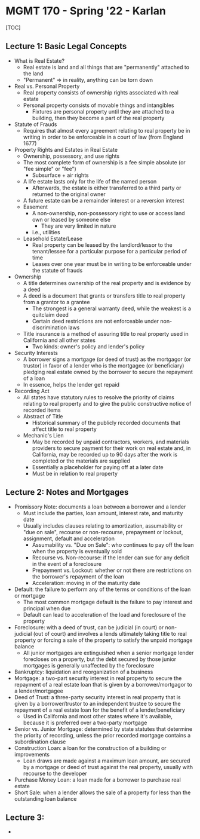 # MGMT 170 - Spring '22 - Karlan

[TOC]

## Lecture 1: Basic Legal Concepts

- What is Real Estate?
  - Real estate is land and all things that are "permanently" attached to the land
  - "Permanent" => in reality, anything can be torn down
- Real vs. Personal Property
  - Real property consists of ownership rights associated with real estate
  - Personal property consists of movable things and intangibles
    - Fixtures are personal property until they are attached to a building, then they become a part of the real property
- Statute of Frauds
  - Requires that almost every agreement relating to real property be in writing in order to be enforceable in a court of law (from England 1677)
- Property Rights and Estates in Real Estate
  - Ownership, possessory, and use rights
  - The most complete form of ownership is a fee simple absolute (or "fee simple" or "fee")
    - Subsurface + air rights
  - A life estate lasts only for the life of the named person
    - Afterwards, the estate is either transferred to a third party or returned to the original owner
  - A future estate can be a remainder interest or a reversion interest
  - Easement
    - A non-ownership, non-possessory right to use or access land own or leased by someone else
      - They are very limited in nature
    - i.e., utilities
  - Leasehold Estate/Lease
    - Real property can be leased by the landlord/lessor to the tenant/lessee for a particular purpose for a particular period of time
    - Leases over one year must be in writing to be enforceable under the statute of frauds
- Ownership
  - A title determines ownership of the real property and is evidence by a deed
  - A deed is a document that grants or transfers title to real property from a grantor to a grantee
    - The strongest is a general warranty deed, while the weakest is a quitclaim deed
    - Certain deed restrictions are not enforceable under non-discrimination laws
  - Title insurance is a method of assuring title to real property used in California and all other states
    - Two kinds: owner's policy and lender's policy
- Security Interests
  - A borrower signs a mortgage (or deed of trust) as the mortgagor (or trustor) in favor of a lender who is the mortgagee (or beneficiary) pledging real estate owned by the borrower to secure the repayment of a loan
  - In essence, helps the lender get repaid
- Recording Act
  - All states have statutory rules to resolve the priority of claims relating to real property and to give the public constructive notice of recorded items
  - Abstract of Title
    - Historical summary of the publicly recorded documents that affect title to real property
  - Mechanic's Lien
    - May be recorded by unpaid contractors, workers, and materials providers to secure payment for their work on real estate and, in California, may be recorded up to 90 days after the work is completed or the materials are supplied
    - Essentially a placeholder for paying off at a later date
    - Must be in relation to real property



## Lecture 2: Notes and Mortgages

- Promissory Note: documents a loan between a borrower and a lender
  - Must include the parties, loan amount, interest rate, and maturity date
  - Usually includes clauses relating to amortization, assumability or "due on sale", recourse or non-recourse, prepayment or lockout, assignment, default and acceleration
    - Assumability vs. "Due on Sale": who continues to pay off the loan when the property is eventually sold
    - Recourse vs. Non-recourse: if the lender can sue for any deficit in the event of a foreclosure
    - Prepayment vs. Lockout: whether or not there are restrictions on the borrower's repayment of the loan
    - Acceleration: moving in of the maturity date
- Default: the failure to perform any of the terms or conditions of the loan or mortgage
  - The most common mortgage default is the failure to pay interest and principal when due
  - Default can lead to acceleration of the load and foreclosure of the property
- Foreclosure: with a deed of trust, can be judicial (in court) or non-judicial (out of court) and involves a lends ultimately taking title to real property or forcing a sale of the property to satisfy the unpaid mortgage balance
  - All junior mortgages are extinguished when a senior mortgage lender forecloses on a property, but the debt secured by those junior mortgages is generally unaffected by the foreclosure
- Bankruptcy: liquidation and reorganization of a business
- Mortgage: a two-part security interest in real property to secure the repayment of a real estate loan that is given by a borrower/mortgagor to a lender/mortgagee
- Deed of Trust: a three-party security interest in real property that is given by a borrower/trustor to an independent trustee to secure the repayment of a real estate loan for the benefit of a lender/beneficiary
  - Used in California and most other states where it's available, because it is preferred over a two-party mortgage
- Senior vs. Junior Mortgage: determined by state statutes that determine the priority of recording, unless the prior recorded mortgage contains a subordination clause
- Construction Loan: a loan for the construction of a building or improvements
  - Loan draws are made against a maximum loan amount, are secured by a mortgage or deed of trust against the real property, usually with recourse to the developer
- Purchase Money Loan: a loan made for a borrower to purchase real estate
- Short Sale: when a lender allows the sale of a property for less than the outstanding loan balance



## Lecture 3:

- 